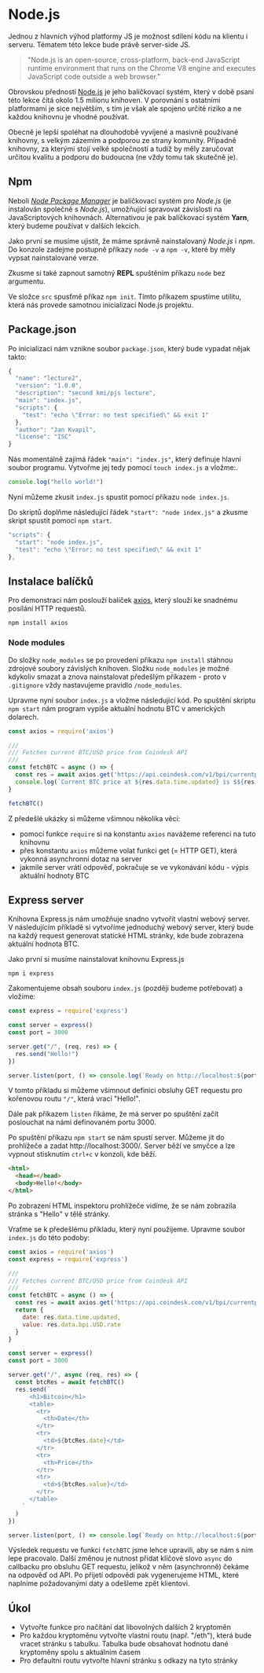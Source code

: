 # Node.js

Jednou z hlavních výhod platformy JS je možnost sdílení kódu na klientu i serveru. Tématem této lekce bude právě server-side JS.

> "Node.js is an open-source, cross-platform, back-end JavaScript runtime environment that runs on the Chrome V8 engine and executes JavaScript code outside a web browser."

Obrovskou předností [Node.js](https://nodejs.org/en/) je jeho balíčkovací systém, který v době psaní této lekce čítá okolo 1.5 milionu knihoven. V porovnání s ostatními platformami je sice největším, s tím je však ale spojeno určité riziko a ne každou knihovnu je vhodné používat. 

Obecně je lepší spoléhat na dlouhodobě vyvíjené a masivně používané knihovny, s velkým zázemím a podporou ze strany komunity. Případně knihovny, za kterými stojí velké společností a tudíž by měly zaručovat určitou kvalitu a podporu do budoucna (ne vždy tomu tak skutečně je).

## Npm

Neboli [*Node Package Manager*](https://www.npmjs.com/) je balíčkovací systém pro *Node.js* (je instalován společně s *Node.js*), umožňující spravovat závislosti na JavaScriptových knihovnách. Alternativou je pak balíčkovací systém **Yarn**, který budeme používat v dalších lekcích.

Jako první se musíme ujistit, že máme správně nainstalovaný *Node.js* i *npm*. Do konzole zadejme postupně příkazy `node -v` a `npm -v`, které by měly vypsat nainstalované verze.

Zkusme si také zapnout samotný **REPL** spuštěním příkazu `node` bez argumentu.

Ve složce `src` spusťmě příkaz `npm init`. Tímto příkazem spustíme utilitu, která nás provede samotnou inicializací Node.js projektu.

## Package.json

Po inicializaci nám vznikne soubor `package.json`, který bude vypadat nějak takto:

```javascript
{
  "name": "lecture2",
  "version": "1.0.0",
  "description": "second kmi/pjs lecture",
  "main": "index.js",
  "scripts": {
    "test": "echo \"Error: no test specified\" && exit 1"
  },
  "author": "Jan Kvapil",
  "license": "ISC"
}
```

Nás momentálně zajímá řádek `"main": "index.js"`, který definuje hlavní soubor programu. Vytvořme jej tedy pomocí `touch index.js` a vložme:.

```javascript
console.log("hello world!")
```

Nyní můžeme zkusit `index.js` spustit pomocí příkazu `node index.js`.

Do skriptů doplňme následující řádek `"start": "node index.js"` a zkusme skript spustit pomocí `npm start`.

```javascript
"scripts": {
  "start": "node index.js",
  "test": "echo \"Error: no test specified\" && exit 1"
},
```
## Instalace balíčků

Pro demonstraci nám poslouží balíček [axios](https://www.npmjs.com/package/axios), který slouží ke snadnému posílání HTTP requestů.

```
npm install axios
```

### Node modules

Do složky `node_modules` se po provedení příkazu `npm install` stáhnou zdrojové soubory závislých knihoven. Složku `node_modules` je možné kdykoliv smazat a znova nainstalovat předešlým příkazem - proto v `.gitignore` vždy nastavujeme pravidlo `/node_modules`.

Upravme nyní soubor `index.js` a vložme následující kód. Po spuštění skriptu `npm start` nám program vypíše aktuální hodnotu BTC v amerických dolarech.

```javascript
const axios = require('axios')

///
/// Fetches current BTC/USD price from Coindesk API
/// 
const fetchBTC = async () => {
  const res = await axios.get('https://api.coindesk.com/v1/bpi/currentprice/btc.json')
  console.log(`Current BTC price at ${res.data.time.updated} is $${res.data.bpi.USD.rate}.`)
}

fetchBTC()
```
Z předešlé ukázky si můžeme všimnou několika věcí: 

* pomocí funkce `require` si na konstantu `axios` navážeme referenci na tuto knihovnu 
* přes konstantu `axios` můžeme volat funkci get (= HTTP GET), která vykonná asynchronní dotaz na server
* jakmile server vrátí odpověď, pokračuje se ve vykonávání kódu - výpis aktuální hodnoty BTC

## Express server

Knihovna Express.js nám umožňuje snadno vytvořit vlastní webový server. V následujícím příkladě si vytvoříme jednoduchý webový server, který bude na každý request generovat statické HTML stránky, kde bude zobrazena aktuální hodnota BTC. 

Jako první si musíme nainstalovat knihovnu Express.js

```
npm i express
```

Zakomentujeme obsah souboru `index.js` (později budeme potřebovat) a vložíme:

```javascript
const express = require('express')

const server = express()
const port = 3000

server.get("/", (req, res) => {
  res.send("Hello!")
})

server.listen(port, () => console.log(`Ready on http://localhost:${port}/...`)) 
```

V tomto příkladu si můžeme všimnout definici obsluhy GET requestu pro kořenovou routu `"/"`, která vrací "Hello!".

Dále pak příkazem `listen` říkáme, že má server po spuštění začít poslouchat na námi definovaném portu 3000.

Po spuštění příkazu `npm start` se nám spustí server. Můžeme jít do prohlížeče a zadat http://localhost:3000/. Server běží ve smyčce a lze vypnout stisknutím `ctrl+c` v konzoli, kde běží. 


```html
<html>
  <head></head>
  <body>Hello!</body>
</html>
```

Po zobrazení HTML inspektoru prohlížeče vidíme, že se nám zobrazila stránka s "Hello" v tělě stránky.

Vraťme se k předešlému příkladu, který nyní použijeme. Upravme soubor `index.js` do této podoby:

```javascript
const axios = require('axios')
const express = require('express')

///
/// Fetches current BTC/USD price from Coindesk API
/// 
const fetchBTC = async () => {
  const res = await axios.get('https://api.coindesk.com/v1/bpi/currentprice/btc.json')
  return {
    date: res.data.time.updated, 
    value: res.data.bpi.USD.rate
  }
}

const server = express()
const port = 3000

server.get("/", async (req, res) => {
  const btcRes = await fetchBTC()
  res.send(`
      <h1>Bitcoin</h1>
      <table>
        <tr>
          <th>Date</th>
        </tr>
        <tr>
          <td>${btcRes.date}</td>
        </tr>
        <tr>
          <th>Price</th>
        </tr>
        <tr>
          <td>${btcRes.value}</td>
        </tr>
      </table>
    `
  )
})

server.listen(port, () => console.log(`Ready on http://localhost:${port}/...`)) 
```

Výsledek requestu ve funkci `fetchBTC` jsme lehce upravili, aby se nám s ním lepe pracovalo. Další změnou je nutnost přidat klíčové slovo `async` do callbacku pro obsluhu GET requestu, jelikož v něm (asynchronně) čekáme na odpověď od API. Po přijetí odpovědi pak vygenerujeme HTML, které naplníme požadovanými daty a odešleme zpět klientovi.

## Úkol

* Vytvořte funkce pro načítání dat libovolných dalších 2 kryptoměn
* Pro každou kryptoměnu vytvořte vlastní routu (např. "/eth"), která bude vracet stránku s tabulku. Tabulka bude obsahovat hodnotu dané kryptoměny spolu s aktuálním časem
* Pro defaultní routu vytvořte hlavní stránku s odkazy na tyto stránky 



